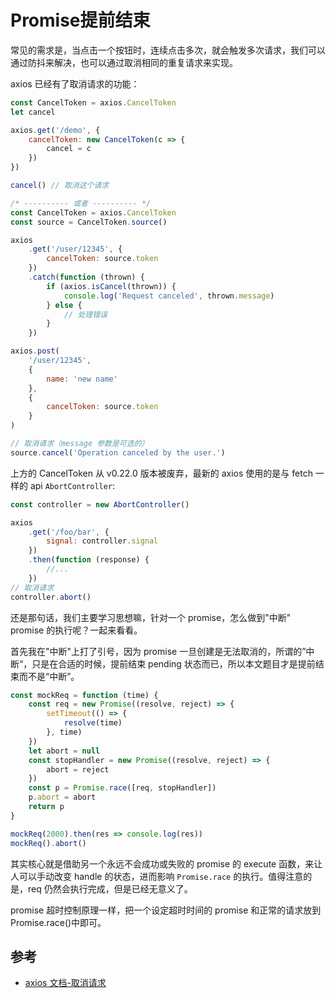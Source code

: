 # Promise提前结束


常见的需求是，当点击一个按钮时，连续点击多次，就会触发多次请求，我们可以通过防抖来解决，也可以通过取消相同的重复请求来实现。

axios 已经有了取消请求的功能：

```js {open=false, lineNos=false, wrap=true, header=true, title="已废弃"}
const CancelToken = axios.CancelToken
let cancel

axios.get('/demo', {
    cancelToken: new CancelToken(c => {
        cancel = c
    })
})

cancel() // 取消这个请求

/* ---------- 或者 ---------- */
const CancelToken = axios.CancelToken
const source = CancelToken.source()

axios
    .get('/user/12345', {
        cancelToken: source.token
    })
    .catch(function (thrown) {
        if (axios.isCancel(thrown)) {
            console.log('Request canceled', thrown.message)
        } else {
            // 处理错误
        }
    })

axios.post(
    '/user/12345',
    {
        name: 'new name'
    },
    {
        cancelToken: source.token
    }
)

// 取消请求（message 参数是可选的）
source.cancel('Operation canceled by the user.')
```

上方的 CancelToken 从 v0.22.0 版本被废弃，最新的 axios 使用的是与 fetch 一样的 api `AbortController`:

```js {open=true, lineNos=false, wrap=true, header=true, title=""}
const controller = new AbortController()

axios
    .get('/foo/bar', {
        signal: controller.signal
    })
    .then(function (response) {
        //...
    })
// 取消请求
controller.abort()
```

还是那句话，我们主要学习思想嘛，针对一个 promise，怎么做到"中断" promise 的执行呢？一起来看看。

首先我在"中断"上打了引号，因为 promise 一旦创建是无法取消的，所谓的”中断“，只是在合适的时候，提前结束 pending 状态而已，所以本文题目才是提前结束而不是“中断”。

```js {open=true, lineNos=false, wrap=true, header=true, title=""}
const mockReq = function (time) {
    const req = new Promise((resolve, reject) => {
        setTimeout(() => {
            resolve(time)
        }, time)
    })
    let abort = null
    const stopHandler = new Promise((resolve, reject) => {
        abort = reject
    })
    const p = Promise.race([req, stopHandler])
    p.abort = abort
    return p
}

mockReq(2000).then(res => console.log(res))
mockReq().abort()
```

其实核心就是借助另一个永远不会成功或失败的 promise 的 execute 函数，来让人可以手动改变 handle 的状态，进而影响 `Promise.race` 的执行。值得注意的是，req 仍然会执行完成，但是已经无意义了。

promise 超时控制原理一样，把一个设定超时时间的 promise 和正常的请求放到 Promise.race()中即可。

## 参考

-   [axios 文档-取消请求](https://www.axios-http.cn/docs/cancellation)

